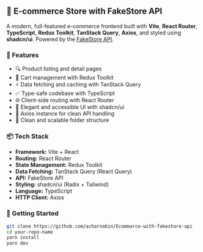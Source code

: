 
## 🛒 E-commerce Store with FakeStore API

A modern, full-featured e-commerce frontend built with **Vite**, **React Router**, **TypeScript**, **Redux Toolkit**, **TanStack Query**, **Axios**, and styled using **shadcn/ui**. Powered by the [FakeStore API](https://fakestoreapi.com/).

### 🚀 Features

* 🔍 Product listing and detail pages
* 🛒 Cart management with Redux Toolkit
* ⚡ Data fetching and caching with TanStack Query
* ✅ Type-safe codebase with TypeScript
* 🌐 Client-side routing with React Router
* 🎨 Elegant and accessible UI with shadcn/ui
* 🔧 Axios instance for clean API handling
* 🧪 Clean and scalable folder structure

### 📦 Tech Stack

* **Framework:** Vite + React
* **Routing:** React Router
* **State Management:** Redux Toolkit
* **Data Fetching:** TanStack Query (React Query)
* **API:** FakeStore API
* **Styling:** shadcn/ui (Radix + Tailwind)
* **Language:** TypeScript
* **HTTP Client:** Axios

### 📁 Getting Started

```bash
git clone https://github.com/acharnabin/Ecommarce-with-fakestore-api
cd your-repo-name
yarn install
yarn dev
```

